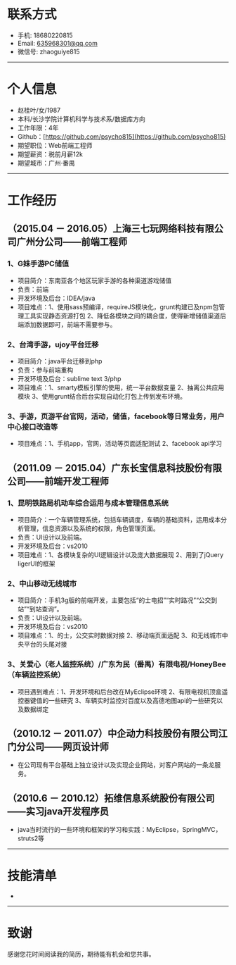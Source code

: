 # 联系方式
- 手机: 18680220815
-  Email: 635968301@qq.com 
- 微信号: zhaoguiye815

***
# 个人信息
- 赵桂叶/女/1987
- 本科/长沙学院计算机科学与技术系/数据库方向
- 工作年限：4年
- Github：[https://github.com/psycho815](https://github.com/psycho815)
- 期望职位：Web前端工程师
- 期望薪资：税前月薪12k
- 期望城市：广州·番禺

***
# 工作经历
## （2015.04 － 2016.05）上海三七玩网络科技有限公司广州分公司——前端工程师 
### 1、G妹手游PC储值
- 项目简介：东南亚各个地区玩家手游的各种渠道游戏储值
- 负责：前端 
- 开发环境及后台：IDEA/java
- 项目难点：1、使用sass预编译，requireJS模块化，grunt构建已及npm包管理工具实现静态资源打包  2、降低各模块之间的耦合度，使得新增储值渠道后端添加数据即可，前端不需要参与。

### 2、台湾手游，ujoy平台迁移
- 项目简介：java平台迁移到php
- 负责：参与前端重构
- 开发环境及后台：sublime text 3/php
- 项目难点：1、smarty模板引擎的使用，统一平台数据变量 2、抽离公共应用模块 3、使用grunt结合后台实现自动化打包上传到发布环境。

### 3、手游，页游平台官网，活动，储值，facebook等日常业务，用户中心接口改造等
- 项目难点：1、手机app，官网，活动等页面适配测试  2、facebook api学习 

## （2011.09 － 2015.04）广东长宝信息科技股份有限公司——前端开发工程师
### 1、昆明铁路局机动车综合运用与成本管理信息系统
- 项目简介：一个车辆管理系统，包括车辆调度，车辆的基础资料，运用成本分析管理，信息资源以及系统的权限，角色管理页面。
- 负责：UI设计以及前端。
- 开发环境及后台：vs2010
- 项目难点：1、各模块复杂的UI逻辑设计以及庞大数据展现 2、用到了jQuery ligerUI的框架

### 2、中山移动无线城市
- 项目简介：手机3g版的前端开发，主要包括“的士电招”“实时路况”“公交到站”“到站查询”。
- 负责：UI设计以及前端。
- 开发环境及后台：vs2010
- 项目难点：1、的士，公交实时数据对接  2、移动端页面适配 3、和无线城市中央平台的头尾对接

### 3、关爱心（老人监控系统）/广东为民（番禺）有限电视/HoneyBee（车辆监控系统）
- 项目遇到难点：1、开发环境和后台改在MyEclipse环境 2、有限电视机顶盒遥控器键值的一些研究 3、车辆实时监控对百度以及高德地图api的一些研究以及数据绑定

## （2010.12 － 2011.07）中企动力科技股份有限公司江门分公司——网页设计师
- 在公司现有平台基础上独立设计以及实现企业网站，对客户网站的一条龙服务。

## （2010.6 － 2010.12）拓维信息系统股份有限公司——实习java开发程序员
- java当时流行的一些环境和框架的学习和实践：MyEclipse，SpringMVC，struts2等

***
# 技能清单
-

***
# 致谢
感谢您花时间阅读我的简历，期待能有机会和您共事。

